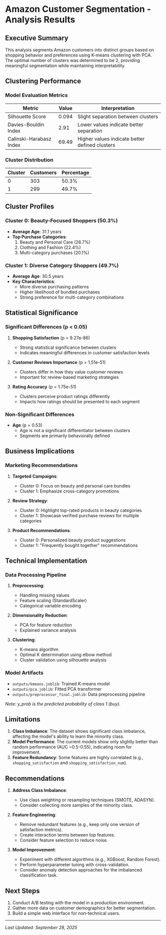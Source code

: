 # Amazon Customer Segmentation - Analysis Results

## Executive Summary
This analysis segments Amazon customers into distinct groups based on shopping behavior and preferences using K-means clustering with PCA. The optimal number of clusters was determined to be 2, providing meaningful segmentation while maintaining interpretability.

## Clustering Performance

### Model Evaluation Metrics
| Metric | Value | Interpretation |
|--------|-------|----------------|
| Silhouette Score | 0.094 | Slight separation between clusters |
| Davies-Bouldin Index | 2.91 | Lower values indicate better separation |
| Calinski-Harabasz Index | 69.49 | Higher values indicate better defined clusters |

### Cluster Distribution
| Cluster | Customers | Percentage |
|---------|-----------|------------|
| 0 | 303 | 50.3% |
| 1 | 299 | 49.7% |

## Cluster Profiles

### Cluster 0: Beauty-Focused Shoppers (50.3%)
- **Average Age**: 31.1 years
- **Top Purchase Categories**:
  1. Beauty and Personal Care (26.7%)
  2. Clothing and Fashion (22.4%)
  3. Multi-category purchases (20.1%)

### Cluster 1: Diverse Category Shoppers (49.7%)
- **Average Age**: 30.5 years
- **Key Characteristics**:
  - More diverse purchasing patterns
  - Higher likelihood of bundled purchases
  - Strong preference for multi-category combinations

## Statistical Significance

### Significant Differences (p < 0.05)
1. **Shopping Satisfaction** (p = 9.27e-86)
   - Strong statistical significance between clusters
   - Indicates meaningful differences in customer satisfaction levels

2. **Customer Reviews Importance** (p = 1.51e-51)
   - Clusters differ in how they value customer reviews
   - Important for review-based marketing strategies

3. **Rating Accuracy** (p = 1.75e-51)
   - Clusters perceive product ratings differently
   - Impacts how ratings should be presented to each segment

### Non-Significant Differences
- **Age** (p = 0.53)
  - Age is not a significant differentiator between clusters
  - Segments are primarily behaviorally defined

## Business Implications

### Marketing Recommendations
1. **Targeted Campaigns**:
   - Cluster 0: Focus on beauty and personal care bundles
   - Cluster 1: Emphasize cross-category promotions

2. **Review Strategy**:
   - Cluster 0: Highlight top-rated products in beauty categories
   - Cluster 1: Showcase verified purchase reviews for multiple categories

3. **Product Recommendations**:
   - Cluster 0: Personalized beauty product suggestions
   - Cluster 1: "Frequently bought together" recommendations

## Technical Implementation

### Data Processing Pipeline
1. **Preprocessing**:
   - Handling missing values
   - Feature scaling (StandardScaler)
   - Categorical variable encoding

2. **Dimensionality Reduction**:
   - PCA for feature reduction
   - Explained variance analysis

3. **Clustering**:
   - K-means algorithm
   - Optimal K determination using elbow method
   - Cluster validation using silhouette analysis

### Model Artifacts
- `outputs/kmeans.joblib`: Trained K-means model
- `outputs/pca.joblib`: Fitted PCA transformer
- `outputs/preprocessor_final.joblib`: Data preprocessing pipeline

*Note: y_prob is the predicted probability of class 1 (buy).*

## Limitations

1. **Class Imbalance**: The dataset shows significant class imbalance, affecting the model's ability to learn the minority class.
2. **Model Performance**: The current models show only slightly better than random performance (AUC ~0.5-0.55), indicating room for improvement.
3. **Feature Redundancy**: Some features are highly correlated (e.g., `shopping_satisfaction` and `shopping_satisfaction_num`).

## Recommendations

1. **Address Class Imbalance**:
   - Use class weighting or resampling techniques (SMOTE, ADASYN).
   - Consider collecting more samples of the minority class.

2. **Feature Engineering**:
   - Remove redundant features (e.g., keep only one version of satisfaction metrics).
   - Create interaction terms between top features.
   - Consider feature selection to reduce noise.

3. **Model Improvement**:
   - Experiment with different algorithms (e.g., XGBoost, Random Forest).
   - Perform hyperparameter tuning with cross-validation.
   - Consider anomaly detection approaches for the imbalanced classification task.

## Next Steps

1. Conduct A/B testing with the model in a production environment.
2. Gather more data on customer demographics for better segmentation.
3. Build a simple web interface for non-technical users.

---
*Last Updated: September 28, 2025*
